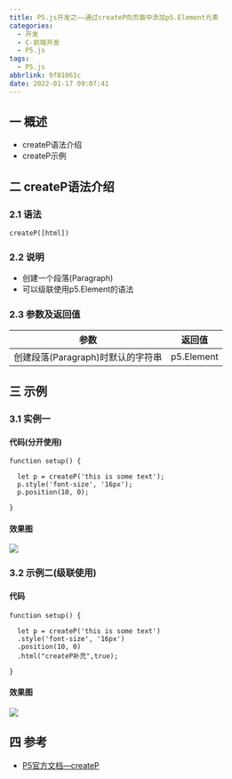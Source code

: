 ```yaml
---
title: P5.js开发之——通过createP向页面中添加p5.Element元素
categories:
  - 开发
  - C-前端开发
  - P5.js
tags:
  - P5.js
abbrlink: 9f81061c
date: 2022-01-17 09:07:41
---
```

## 一 概述

* createP语法介绍
* createP示例

<!--more-->

## 二 createP语法介绍

### 2.1 语法

```
createP([html])
```

### 2.2 说明

* 创建一个段落(Paragraph)
* 可以级联使用p5.Element的语法

### 2.3 参数及返回值

|               参数                |   返回值   |
| :-------------------------------: | :--------: |
| 创建段落(Paragraph)时默认的字符串 | p5.Element |

## 三 示例

### 3.1 实例一

#### 代码(分开使用)

```
function setup() {

  let p = createP('this is some text');
  p.style('font-size', '16px');
  p.position(10, 0);

}
```

#### 效果图
![][1]

### 3.2 示例二(级联使用)

#### 代码

```
function setup() {

  let p = createP('this is some text')
  .style('font-size', '16px')
  .position(10, 0)
  .html("createP补充",true);

}
```

#### 效果图
![][2]



## 四 参考

* [P5官方文档—createP](https://p5js.org/zh-Hans/reference/#/p5/createP)



[1]:https://raw.githubusercontent.com/PGzxc/CDN/master/blog-p5js/p5js-createp-sample1.png
[2]:https://raw.githubusercontent.com/PGzxc/CDN/master/blog-p5js/p5js-createp-sample2.png